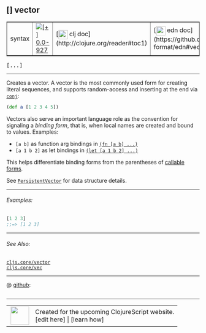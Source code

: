 ## \[\] vector



 <table border="1">
<tr>
<td>syntax</td>
<td><a href="https://github.com/cljsinfo/cljs-api-docs/tree/0.0-927"><img valign="middle" alt="[+] 0.0-927" title="Added in 0.0-927" src="https://img.shields.io/badge/+-0.0--927-lightgrey.svg"></a> </td>
<td>
[<img height="24px" valign="middle" src="http://i.imgur.com/1GjPKvB.png"> clj doc](http://clojure.org/reader#toc1)
</td>
<td>
[<img height="24px" valign="middle" src="http://i.imgur.com/I8uNXHv.png"> edn doc](https://github.com/edn-format/edn#vectors)
</td>
</tr>
</table>

<samp>\[...\]</samp><br>

---


Creates a vector.  A vector is the most commonly used form for creating literal
sequences, and supports random-access and inserting at the end via [`conj`](cljs.core_conj.md):

```clj
(def a [1 2 3 4 5])
```

Vectors also serve an important language role as the convention for signaling a
_binding form_, that is, when local names are created and bound to values.
Examples:

- `[a b]` as function arg bindings in [`(fn [a b] ...)`](cljs.core_fn.md)
- `[a 1 b 2]` as let bindings in [`(let [a 1 b 2] ...)`](cljs.core_let.md)

This helps differentiate binding forms from the parentheses of [callable forms](syntax_list.md).

See [`PersistentVector`](cljs.core_PersistentVector.md) for data structure details.

---

###### Examples:

```clj
[1 2 3]
;;=> [1 2 3]
```

---

###### See Also:

[`cljs.core/vector`](cljs.core_vector.md)<br>
[`cljs.core/vec`](cljs.core_vec.md)<br>

---




 @ [github](https://github.com/clojure/clojure/blob/clojure-1.4.0/src/jvm/clojure/lang/LispReader.java#L):

```clj

```

<!--
Repo - tag - source tree - lines:

 <pre>
clojure @ clojure-1.4.0
└── src
    └── jvm
        └── clojure
            └── lang
                └── <ins>[LispReader.java:](https://github.com/clojure/clojure/blob/clojure-1.4.0/src/jvm/clojure/lang/LispReader.java#L)</ins>
</pre>

-->

---




 <table>
<tr><td>
<img valign="middle" align="right" width="48px" src="http://i.imgur.com/Hi20huC.png">
</td><td>
Created for the upcoming ClojureScript website.<br>
[edit here] | [learn how]
</td></tr></table>

[edit here]:https://github.com/cljsinfo/cljs-api-docs/blob/master/cljsdoc/syntax_vector.cljsdoc
[learn how]:https://github.com/cljsinfo/cljs-api-docs/wiki/cljsdoc-files

<!--

This information was too distracting to show to readers, but I'll leave it
commented here since it is helpful to:

- pretty-print the data used to generate this document
- and show how to retrieve that data



The API data for this symbol:

```clj
{:description "Creates a vector.  A vector is the most commonly used form for creating literal\nsequences, and supports random-access and inserting at the end via [cljs.core/conj]:\n\n```clj\n(def a [1 2 3 4 5])\n```\n\nVectors also serve an important language role as the convention for signaling a\n_binding form_, that is, when local names are created and bound to values.\nExamples:\n\n- `[a b]` as function arg bindings in [`(fn [a b] ...)`](cljs.core/fn)\n- `[a 1 b 2]` as let bindings in [`(let [a 1 b 2] ...)`](cljs.core/let)\n\nThis helps differentiate binding forms from the parentheses of [callable forms](syntax/list).\n\nSee [cljs.core/PersistentVector] for data structure details.",
 :ns "syntax",
 :name "vector",
 :history [["+" "0.0-927"]],
 :type "syntax",
 :related ["cljs.core/vector" "cljs.core/vec"],
 :full-name-encode "syntax_vector",
 :source {:repo "clojure",
          :tag "clojure-1.4.0",
          :filename "src/jvm/clojure/lang/LispReader.java",
          :lines [nil]},
 :usage ["[...]"],
 :examples [{:id "18e143",
             :content "```clj\n[1 2 3]\n;;=> [1 2 3]\n```"}],
 :edn-doc "https://github.com/edn-format/edn#vectors",
 :full-name "syntax/vector",
 :display "[] vector",
 :clj-doc "http://clojure.org/reader#toc1"}

```

Retrieve the API data for this symbol:

```clj
;; from Clojure REPL
(require '[clojure.edn :as edn])
(-> (slurp "https://raw.githubusercontent.com/cljsinfo/cljs-api-docs/catalog/cljs-api.edn")
    (edn/read-string)
    (get-in [:symbols "syntax/vector"]))
```

-->
